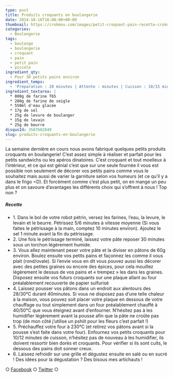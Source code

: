 ```yaml
---
type: post
title: Produits croquants en boulangerie
date: 2014-10-16T16:08:00+00:00
thumbnail: https://crokmou.com/images/petit-croquant-pain-recette-crokmou-blog-culinaire-2.jpg
categories:
  - Boulangerie
tags:
  - boulange
  - boulangerie
  - croquant
  - pain
  - petit pain
  - piccolo
ingredient_qty:
  - Pour 30 petits pains environ
ingredient_temps:
  - 'Préparation : 20 minutes | Attente : minutes | Cuisson : 10/15 minutes'
ingredient_textarea: |
  * 800g de farine T65
  * 200g de farine de seigle
  * 550ml d'eau glacée
  * 17g de sel
  * 25g de levure de boulanger
  * 15g de levain
  * 25g de beurre
disqusId: 3587682849
slug: produits-croquants-en-boulangerie
---
```


La semaine dernière en cours nous avons fabriqué quelques petits produits croquants en boulangerie! C’est assez simple à réaliser et parfait pour les petits sandwichs ou les apéros dinatoires. C’est croquant et tout moelleux à l’intérieur, et ce qui est génial c’est que sur une seule fournée il vous est possible non seulement de décorer vos petits pains comme vous le souhaitez mais aussi de varier la garniture selon vos humeurs (et ce qu’il y a dans le frigo =D). Et forcément comme c’est plus petit, on en mange un peu plus et on savoure d’avantages les différents choix qui s’offrent à nous ! Top non ?

##### Recette

* 1\. Dans le bol de votre robot pétrin, versez les farines, l’eau, la levure, le levain et le beurre. Pétrissez 5/6 minutes à vitesse moyenne (Si vous faites le pétrissage à la main, comptez 10 minutes environ). Ajoutez le sel 1 minute avant la fin du pétrissage.
* 2\. Une fois le pétrissage terminé, laissez votre pâte reposer 30 minutes sous un torchon légèrement humide.
* 3\. Vous allez maintenant peser votre pâte et la diviser en pâtons de 60g environ. Boulez ensuite vos petits pains et façonnez les comme il vous plait (rond/ovale). Si l’envie vous en dit vous pouvez aussi les décorer avec des petites graines ou encore des épices, pour cela mouillez légèrement le dessus de vos pains et « trempez » les dans les graines. Disposez ensuite vos futurs croquants sur une plaque allant au four préalablement recouverte de papier sulfurisé
* 4\. Laissez pousser vos pâtons dans un endroit aux alentours des 28/30°C durant 40minutes. Si vous ne disposez pas d’une telle chaleur à la maison, vous pouvez soit placer votre plaque en dessous de votre chauffage ou tout simplement dans un four préalablement chauffé à 40/50°C que vous éteignez avant d’enfourner. N’hésitez pas à les humidifier légèrement avant la pousse afin que la pâte ne croûte pas trop (de mon côté j’utilise un pshiit pour les fleurs c’est parfait !)
* 5\. Préchauffez votre four à 230°C (et retirez vos pâtons avant si la pousse s’est faite dans votre four). Enfournez vos petits croquants pour 10/12 minutes de cuisson, n’hésitez pas de nouveau à les humidifier, ils doivent ressortir bien dorés et croquants. Pour vérifier si ils sont cuits, le dessous des pains doit sonner creux.
* 6\. Laissez refroidir sur une grille et dégustez ensuite en salé ou en sucré ! Des idées pour la dégustation ? Des bisous mes artichauts !

○ [Facebook](https://www.facebook.com/crokmou.blog) ○ [Twitter](https://twitter.com/Crokmou) ○